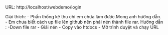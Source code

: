URL: http://localhost/webdemo/login

Giải thích: - Phần thống kê thu chi em chưa làm được.Mong anh hướng dẫn.
            - Em chưa biết cách up file lên github nên phải nén thành file rar.
Hướng dẫn :  -Down file rar
            - Giải nén
            - Copy vào htdocs
            - Mở trình duyệt và chạy URL
            
